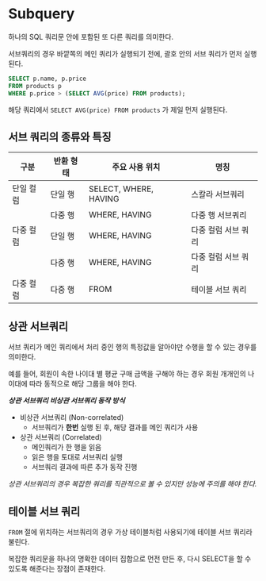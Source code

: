 # Subquery
하나의 SQL 쿼리문 안에 포함된 또 다른 쿼리를 의미한다.

서브쿼리의 경우 바깥쪽의 메인 쿼리가 실행되기 전에, 괄호 안의 서브 쿼리가 먼저 실행된다.

```sql
SELECT p.name, p.price
FROM products p
WHERE p.price > (SELECT AVG(price) FROM products);
```

해당 쿼리에서 `SELECT AVG(price) FROM products` 가 제일 먼저 실행된다.

## 서브 쿼리의 종류와 특징
| 구분    | 반환 형태 | 주요 사용 위치              | 명칭          |
|-------|-------|-----------------------|-------------|
| 단일 컬럼 | 단일 행  | SELECT, WHERE, HAVING | 스칼라 서브쿼리    |
|       | 다중 행  | WHERE, HAVING         | 다중 행 서브쿼리   |
| 다중 컬럼 | 단일 행  | WHERE, HAVING         | 다중 컬럼 서브 쿼리 |
|       | 다중 행  | WHERE, HAVING         | 다중 컬럼 서브 쿼리 |
| 다중 컬럼 | 다중 행  | FROM                  | 테이블 서브 쿼리   |

## 상관 서브쿼리
서브 쿼리가 메인 쿼리에서 처리 중인 행의 특정값을 알아야만 수행을 할 수 있는 경우를 의미한다.

예를 들어, 회원이 속한 나이대 별 평균 구매 금액을 구해야 하는 경우 회원 개개인의 나이대에 따라 동적으로 해당 그룹을 해야 한다.

_**상관 서브쿼리 비상관 서브쿼리 동작 방식**_

- 비상관 서브쿼리 (Non-correlated)
  - 서브쿼리가 **한번** 실행 된 후, 해당 결과를 메인 쿼리가 사용
- 상관 서브쿼리 (Correlated)
  - 메인쿼리가 한 행을 읽음
  - 읽은 행을 토대로 서브쿼리 실행
  - 서브쿼리 결과에 따른 추가 동작 진행

_상관 서브쿼리의 경우 복잡한 쿼리를 직관적으로 볼 수 있지만 성능에 주의를 해야 한다._

## 테이블 서브 쿼리
`FROM` 절에 위치하는 서브쿼리의 경우 가상 테이블처럼 사용되기에 테이블 서브 쿼리라 불린다.

복잡한 쿼리문을 하나의 명확한 데이터 집합으로 먼전 만든 후, 다시 SELECT을 할 수 있도록 해준다는 장점이 존재한다. 